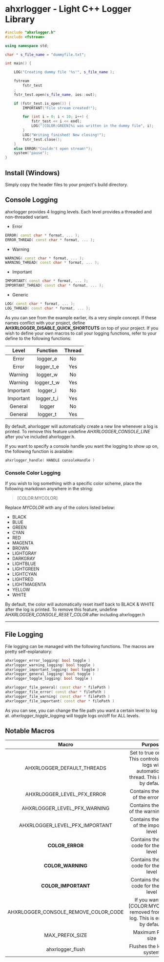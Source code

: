 # ahxrlogger - Light C++ Logger Library

```c++
#include "ahxrlogger.h"
#include <fstream>

using namespace std;

char * s_file_name = "dummyfile.txt";

int main() {

	LOG("Creating dummy file '%s'", s_file_name );

	fstream
		fstr_test
	;
	fstr_test.open(s_file_name, ios::out);

	if (fstr_test.is_open()) {
		IMPORTANT("File stream created!");

		for (int i = 0; i < 10; i++) {
			fstr_test << i << endl;
			LOG("[COLOR:GREEN]%i was written in the dummy file", i);
		}
		LOG("Writing finished! Now closing!");
		fstr_test.close();
	}
	else ERROR("Couldn't open stream!");
	system("pause");
}
```

## Install (Windows)
Simply copy the header files to your project's build directory.

## Console Logging

ahxrlogger provides 4 logging levels. Each level provides a threaded and non-threaded variant.

- Error
```c++
ERROR( const char * format, ... );
ERROR_THREAD( const char * format, ... );
```
- Warning
```c++
WARNING( const char * format, ... );
WARNING_THREAD( const char * format, ... );
```
- Important
```c++
IMPORTANT( const char * format, ... );
IMPORTANT_THREAD( const char * format, ... );
```
- Generic
```c++
LOG( const char * format, ... );
LOG_THREAD( const char * format, ... );
```

As you can see from the example earlier, its a very simple concept. If these names conflict with your project, define **AHXRLOGGER_DISABLE_QUICK_SHORTCUTS** on top of your project. 
If you wish to define your own macros to call your logging functions, refer to your define to the following functions:

| Level | Function | Thread |
| :---: | :---:    | :----: |
| Error | logger_e | No |
| Error | logger_t_e | Yes |
| Warning | logger_w | No |
| Warning | logger_t_w | Yes |
| Important | logger_i | No |
| Important | logger_t_i | Yes |
| General | logger   | No |
| General | logger_t | Yes |

By default, ahxrlogger will automatically create a new line whenever a log is printed. To remove this feature undefine *AHXRLOGGER_CONSOLE_LINE* after
you've included ahxrlogger.h.

If you want to specify a console handle you want the logging to show up on, the following function is available:
```c++
ahxrlogger_handle( HANDLE consoleHandle )
```

### Console Color Logging

If you wish to log something with a specific color scheme, place the following markdown anywhere
in the string:
>[COLOR:MYCOLOR]

Replace *MYCOLOR* with any of the colors listed below:

- BLACK
- BLUE
- GREEN
- CYAN
- RED
- MAGENTA
- BROWN
- LIGHTGRAY
- DARKGRAY
- LIGHTBLUE
- LIGHTGREEN
- LIGHTCYAN
- LIGHTRED
- LIGHTMAGENTA
- YELLOW
- WHITE

By default, the color will automatically reset itself back to BLACK & WHITE after the log is printed. To
remove this feature, undefine *AHXRLOGGER_CONSOLE_RESET_COLOR* after including ahxrlogger.h

---

## File Logging

File logging can be managed with the following functions. The macros are pretty self-explanatory:

```c++
ahxrlogger_error_logging( bool toggle )
ahxrlogger_warning_logging( bool toggle )
ahxrlogger_important_logging( bool toggle )
ahxrlogger_general_logging( bool toggle )
ahxrlogger_toggle_logging( bool toggle )

ahxrlogger_file_general( const char * filePath )
ahxrlogger_file_error( const char * filePath )
ahxrlogger_file_warning( const char * filePath )
ahxrlogger_file_important( const char * filePath )
```

As you can see, you can change the file path you want a certain level to log at. *ahxrlogger_toggle_logging* will toggle logs on/off for ALL levels.

## Notable Macros

| Macro | Purpose |
| :---: | :-----: |
| AHXRLOGGER_DEFAULT_THREADS | Set to true or false. This controls where logs will automatically thread. This is false by default. |
| AHXRLOGGER_LEVEL_PFX_ERROR | Contains the prefix of the error level |
| AHXRLOGGER_LEVEL_PFX_WARNING | Contains the prefix of the warning level |
| AHXRLOGGER_LEVEL_PFX_IMPORTANT | Contains the prefix of the important level |
| __COLOR_ERROR__ | Contains the color code for the error level |
| __COLOR_WARNING__ | Contains the color code for the error level |
| __COLOR_IMPORTANT__ | Contains the color code for the error level |
| AHXRLOGGER_CONSOLE_REMOVE_COLOR_CODE | If you want the [COLOR:MYCOLOR] removed from your log. This is enabled by default! |
| MAX_PREFIX_SIZE | Maximum Prefix size |
| ahxrlogger_flush | Flushes the logging system |
